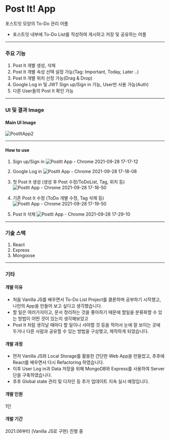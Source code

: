 # Post It! App

포스트잇 모양의 To-Do 관리 어플

- 포스트잇 내부에 To-Do List를 작성하여 게시하고 저장 및 공유하는 어플

---

### 주요 기능

1. Post It 개별 생성, 삭제
2. Post It 개별 속성 선택 설정 가능(Tag: Important, Today, Later ..)
3. Post It 개별 위치 선정 가능(Drag & Drop)
4. Google Log in 및 JWT Sign up/Sign in 가능, User만 사용 가능(Auth)
5. 다른 User들의 Post It 확인 가능

---
<!-- Line -->

### UI 및 결과 Image

#### Main UI Image

![PostItApp2](https://user-images.githubusercontent.com/80020227/135049921-40dc430e-94c3-4ea6-b66e-da90395bd51a.JPG)

---

#### How to use

1. Sign up/Sign in
![PostIt App - Chrome 2021-09-28 17-17-12](https://user-images.githubusercontent.com/80020227/135051405-9a243112-6e80-4346-a1ac-a4f62f9b6813.gif)

2. Google Log in
![PostIt App - Chrome 2021-09-28 17-18-08](https://user-images.githubusercontent.com/80020227/135051472-3d31fca8-a9c4-48aa-a4de-b921402faedf.gif)

3. 첫 Post It 생성 (생성 후 Post 수정/ToDoList, Tag, 위치 등)
![PostIt App - Chrome 2021-09-28 17-18-50](https://user-images.githubusercontent.com/80020227/135051529-7a19e8a5-80db-4cca-a4eb-ef9b428cbc9e.gif)

4. 기존 Post It 수정 (ToDo 개별 수정, Tag 삭제 등)
![PostIt App - Chrome 2021-09-28 17-19-50](https://user-images.githubusercontent.com/80020227/135051758-660db6ab-30b0-4b5c-a964-30085bdb7101.gif)

5. Post It 삭제
![PostIt App - Chrome 2021-09-28 17-29-10](https://user-images.githubusercontent.com/80020227/135052170-0e5c9022-31ef-4cad-90ad-ab3deb0993f5.gif)

---

### 기술 스택
1. React
2. Express
3. Mongoose

---

### 기타

#### 개발 이유
 - 처음 Vanilla JS를 배우면서 To-Do List Project를 클론하며 공부하기 시작했고, 나만의 App을 만들어 보고 싶다고 생각했습니다.
 - 할 일은 여러가지이고, 문서 정리하는 것을 좋아하기 때문에 할일을 분류화할 수 있는 방법이 어떤 것이 있는지 생각해보았고
 - Post It 처럼 생각날 때마다 할 일이나 사야할 것 등을 적어서 눈에 잘 보이는 곳에 두거나 다른 사람과 공유할 수 있는 방법을 구상했고, 제작하게 되었습니다.

#### 개발 과정
 - 먼저 Vanilla JS와 Local Storage를 활용한 간단한 Web App을 만들었고, 추후에 React를 배우면서 다시 Refactoring 하였습니다.
 - 이후 User Log in과 Data 저장을 위해 MongoDB와 Express를 사용하여 Server단을 구축하였습니다.
 - 추후 Global state 관리 및 디자인 등 추가 업데이트 지속 실시 예정입니다.

#### 개발 인원
1인

#### 개발 기간
2021.06부터 (Vanilla JS로 구현) 진행 중 
